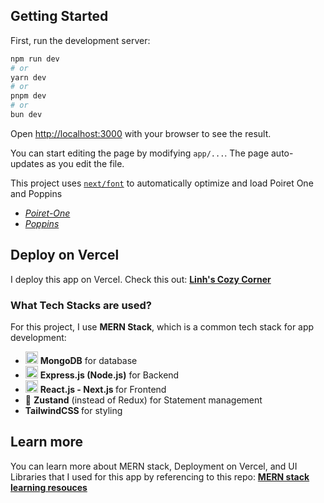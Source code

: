 ## Getting Started

First, run the development server:

```bash
npm run dev
# or
yarn dev
# or
pnpm dev
# or
bun dev
```

Open [http://localhost:3000](http://localhost:3000) with your browser to see the result.

You can start editing the page by modifying `app/...`. The page auto-updates as you edit the file.

This project uses [`next/font`](https://nextjs.org/docs/basic-features/font-optimization) to automatically optimize and load Poiret One and Poppins
  - *[Poiret-One](https://fonts.google.com/specimen/Poiret+One?query=poiret+one)*
  - *[Poppins](https://fonts.google.com/?query=poppins)*

## Deploy on Vercel

I deploy this app on Vercel. Check this out: **[Linh's Cozy Corner](https://ngoclinhlewebsite.vercel.app/)**

### What Tech Stacks are used? 

For this project, I use <strong>MERN Stack</strong>, which is a common tech stack for app development:

- <img src="https://img.icons8.com/color/48/000000/mongodb.png" width="20"/> <strong> MongoDB</strong> for database 
- <img src="https://img.icons8.com/fluency/48/000000/node-js.png" width="20"/> <strong> Express.js (Node.js)</strong> for Backend 
- <img src="https://img.icons8.com/plasticine/100/000000/react.png" width="20"/> <strong> React.js - Next.js </strong> for Frontend
- 🐻 <strong>Zustand</strong> (instead of Redux) </strong> for Statement management
- <strong> TailwindCSS </strong> for styling
  
## Learn more
You can learn more about MERN stack, Deployment on Vercel, and UI Libraries that I used for this app by referencing to this repo: 
**[MERN stack learning resouces](https://github.com/linhle15-ll/MERN-Stack-Learning-Resources)**

